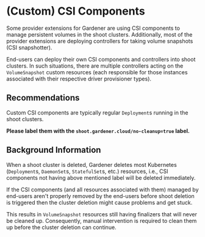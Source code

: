 # (Custom) CSI Components

Some provider extensions for Gardener are using CSI components to manage persistent volumes in the shoot clusters.
Additionally, most of the provider extensions are deploying controllers for taking volume snapshots (CSI snapshotter).

End-users can deploy their own CSI components and controllers into shoot clusters.
In such situations, there are multiple controllers acting on the `VolumeSnapshot` custom resources (each responsible for those instances associated with their respective driver provisioner types).

## Recommendations

Custom CSI components are typically regular `Deployment`s running in the shoot clusters.

**Please label them with the `shoot.gardener.cloud/no-cleanup=true` label.**

## Background Information

When a shoot cluster is deleted, Gardener deletes most Kubernetes (`Deployment`s, `DaemonSet`s, `StatefulSet`s, etc.) resources, i.e., CSI components not having above mentioned label will be deleted immediately.

If the CSI components (and all resources associated with them) managed by end-users aren't properly removed by the end-users before shoot deletion is triggered then the cluster deletion might cause problems and get stuck.

This results in `VolumeSnapshot` resources still having finalizers that will never be cleaned up.
Consequently, manual intervention is required to clean them up before the cluster deletion can continue.
